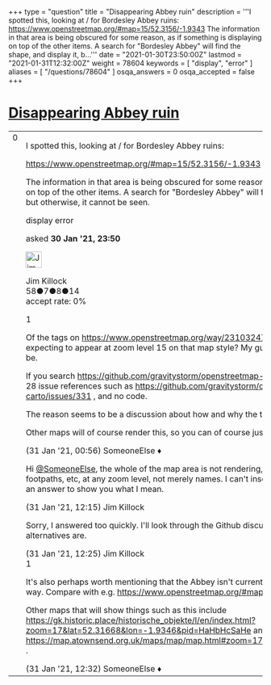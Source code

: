 +++
type = "question"
title = "Disappearing Abbey ruin"
description = '''I spotted this, looking at / for Bordesley Abbey ruins: https://www.openstreetmap.org/#map=15/52.3156/-1.9343 The information in that area is being obscured for some reason, as if something is displaying on top of the other items. A search for &quot;Bordesley Abbey&quot; will find the shape, and display it, b...'''
date = "2021-01-30T23:50:00Z"
lastmod = "2021-01-31T12:32:00Z"
weight = 78604
keywords = [ "display", "error" ]
aliases = [ "/questions/78604" ]
osqa_answers = 0
osqa_accepted = false
+++

<div class="headNormal">

# [Disappearing Abbey ruin](/questions/78604/disappearing-abbey-ruin)

</div>

<div id="main-body">

<div id="askform">

<table id="question-table" style="width:100%;">
<colgroup>
<col style="width: 50%" />
<col style="width: 50%" />
</colgroup>
<tbody>
<tr>
<td style="width: 30px; vertical-align: top"><div class="vote-buttons">
<span id="post-78604-upvote" class="ajax-command post-vote up" rel="nofollow" title="I like this post (click again to cancel)"> </span>
<div id="post-78604-score" class="post-score" title="current number of votes">
0
</div>
<span id="post-78604-downvote" class="ajax-command post-vote down" rel="nofollow" title="I dont like this post (click again to cancel)"> </span> <span id="favorite-mark" class="ajax-command favorite-mark" rel="nofollow" title="mark/unmark this question as favorite (click again to cancel)"> </span>
<div id="favorite-count" class="favorite-count">
&#10;</div>
</div></td>
<td><div id="item-right">
<div class="question-body">
<p>I spotted this, looking at / for Bordesley Abbey ruins:</p>
<p><a href="https://www.openstreetmap.org/#map=15/52.3156/-1.9343">https://www.openstreetmap.org/#map=15/52.3156/-1.9343</a></p>
<p>The information in that area is being obscured for some reason, as if something is displaying on top of the other items. A search for "Bordesley Abbey" will find the shape, and display it, but otherwise, it cannot be seen.</p>
</div>
<div id="question-tags" class="tags-container tags">
<span class="post-tag tag-link-display" rel="tag" title="see questions tagged &#39;display&#39;">display</span> <span class="post-tag tag-link-error" rel="tag" title="see questions tagged &#39;error&#39;">error</span>
</div>
<div id="question-controls" class="post-controls">
&#10;</div>
<div class="post-update-info-container">
<div class="post-update-info post-update-info-user">
<p>asked <strong>30 Jan '21, 23:50</strong></p>
<img src="https://secure.gravatar.com/avatar/afaec6c1418f1eb4c64b0aafc9b58073?s=32&amp;d=identicon&amp;r=g" class="gravatar" width="32" height="32" alt="Jim%20Killock&#39;s gravatar image" />
<p><span>Jim Killock</span><br />
<span class="score" title="58 reputation points">58</span><span title="7 badges"><span class="badge1">●</span><span class="badgecount">7</span></span><span title="8 badges"><span class="silver">●</span><span class="badgecount">8</span></span><span title="14 badges"><span class="bronze">●</span><span class="badgecount">14</span></span><br />
<span class="accept_rate" title="Rate of the user&#39;s accepted answers">accept rate:</span> <span title="Jim Killock has no accepted answers">0%</span></p>
</div>
</div>
<div id="comments-container-78604" class="comments-container">
<span id="78606"></span>
<div id="comment-78606" class="comment">
<div id="post-78606-score" class="comment-score">
1
</div>
<div class="comment-text">
<p>Of the tags on <a href="https://www.openstreetmap.org/way/231032471">https://www.openstreetmap.org/way/231032471</a> , which ones are you expecting to appear at zoom level 15 on that map style? My guess is that none of them will be.</p>
<p>If you search <a href="https://github.com/gravitystorm/openstreetmap-carto/">https://github.com/gravitystorm/openstreetmap-carto/</a> for "ruins" you'll get 28 issue references such as <a href="https://github.com/gravitystorm/openstreetmap-carto/issues/331">https://github.com/gravitystorm/openstreetmap-carto/issues/331</a> , and no code.</p>
<p>The reason seems to be a discussion about how and why the tag is used.</p>
<p>Other maps will of course render this, so you can of course just use one of those.</p>
</div>
<div id="comment-78606-info" class="comment-info">
<span class="comment-age">(31 Jan '21, 00:56)</span> <span class="comment-user userinfo">SomeoneElse ♦</span>
</div>
</div>
<span id="78607"></span>
<div id="comment-78607" class="comment">
<div id="post-78607-score" class="comment-score">
&#10;</div>
<div class="comment-text">
<p>Hi <a href="https://help.openstreetmap.org/users/387/someoneelse">@SomeoneElse</a>, the whole of the map area is not rendering, such as building outlines, footpaths, etc, at any zoom level, not merely names. I can't insert graphics here, so I will add an answer to show you what I mean.</p>
</div>
<div id="comment-78607-info" class="comment-info">
<span class="comment-age">(31 Jan '21, 12:15)</span> <span class="comment-user userinfo">Jim Killock</span>
</div>
</div>
<span id="78609"></span>
<div id="comment-78609" class="comment">
<div id="post-78609-score" class="comment-score">
&#10;</div>
<div class="comment-text">
<p>Sorry, I answered too quickly. I'll look through the Github discussions and then see what the alternatives are.</p>
</div>
<div id="comment-78609-info" class="comment-info">
<span class="comment-age">(31 Jan '21, 12:25)</span> <span class="comment-user userinfo">Jim Killock</span>
</div>
</div>
<span id="78610"></span>
<div id="comment-78610" class="comment">
<div id="post-78610-score" class="comment-score">
1
</div>
<div class="comment-text">
<p>It's also perhaps worth mentioning that the Abbey isn't currently mapped in a very detailed way. Compare with e.g. <a href="https://www.openstreetmap.org/#map=17/54.25736/-1.11854">https://www.openstreetmap.org/#map=17/54.25736/-1.11854</a> .</p>
<p>Other maps that will show things such as this include <a href="https://gk.historic.place/historische_objekte/l/en/index.html?zoom=17&amp;lat=52.31668&amp;lon=-1.9346&amp;pid=HaHbHcSaHe">https://gk.historic.place/historische_objekte/l/en/index.html?zoom=17&amp;lat=52.31668&amp;lon=-1.9346&amp;pid=HaHbHcSaHe</a> and <a href="https://map.atownsend.org.uk/maps/map/map.html#zoom=17&amp;lat=52.3165&amp;lon=-1.93448">https://map.atownsend.org.uk/maps/map/map.html#zoom=17&amp;lat=52.3165&amp;lon=-1.93448</a> .</p>
</div>
<div id="comment-78610-info" class="comment-info">
<span class="comment-age">(31 Jan '21, 12:32)</span> <span class="comment-user userinfo">SomeoneElse ♦</span>
</div>
</div>
</div>
<div id="comment-tools-78604" class="comment-tools">
&#10;</div>
<div class="clear">
&#10;</div>
<div id="comment-78604-form-container" class="comment-form-container">
&#10;</div>
<div class="clear">
&#10;</div>
</div></td>
</tr>
</tbody>
</table>

</div>

</div>

